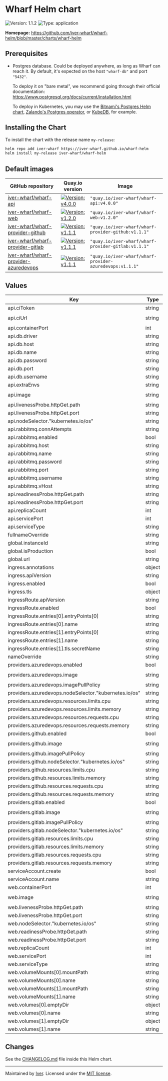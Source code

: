 # Wharf Helm chart

![Version: 1.1.2](https://img.shields.io/badge/Version-1.1.2-informational?style=flat-square)
![Type: application](https://img.shields.io/badge/Type-application-informational?style=flat-square)

**Homepage:** <https://github.com/iver-wharf/wharf-helm/blob/master/charts/wharf-helm>

## Prerequisites

- Postgres database. Could be deployed anywhere, as long as Wharf can reach it.
  By default, it's expected on the host `"wharf-db"` and
  port `"5432"`.

  To deploy it on "bare metal", we recommend going through their official
  documentation: <https://www.postgresql.org/docs/current/installation.html>

  To deploy in Kubernetes, you may use the [Bitnami's
  Postgres Helm chart](https://github.com/bitnami/charts/tree/master/bitnami/postgresql),
  [Zalando's Postgres operator](https://postgres-operator.readthedocs.io/en/latest/),
  or [KubeDB](https://kubedb.com/docs/latest/guides/postgres/), for example.

## Installing the Chart

To install the chart with the release name `my-release`:

```sh
helm repo add iver-wharf https://iver-wharf.github.io/wharf-helm
helm install my-release iver-wharf/wharf-helm
```

## Default images

| GitHub repository | Quay.io version | Image
| ----------------- | --------------- | -----
| [iver-wharf/wharf-api](https://github.com/iver-wharf/wharf-api) | [![Version: v4.0.0](https://img.shields.io/badge/Version-v4.0.0-informational?style=flat-square)](https://quay.io/repository/iver-wharf/wharf-api) |`"quay.io/iver-wharf/wharf-api:v4.0.0"`
| [iver-wharf/wharf-web](https://github.com/iver-wharf/wharf-web) | [![Version: v1.2.0](https://img.shields.io/badge/Version-v1.2.0-informational?style=flat-square)](https://quay.io/repository/iver-wharf/wharf-web) |`"quay.io/iver-wharf/wharf-web:v1.2.0"`
| [iver-wharf/wharf-provider-github](https://github.com/iver-wharf/wharf-provider-github) | [![Version: v1.1.1](https://img.shields.io/badge/Version-v1.1.1-informational?style=flat-square)](https://quay.io/repository/iver-wharf/wharf-provider-github) |`"quay.io/iver-wharf/wharf-provider-github:v1.1.1"`
| [iver-wharf/wharf-provider-gitlab](https://github.com/iver-wharf/wharf-provider-gitlab) | [![Version: v1.1.1](https://img.shields.io/badge/Version-v1.1.1-informational?style=flat-square)](https://quay.io/repository/iver-wharf/wharf-provider-gitlab) |`"quay.io/iver-wharf/wharf-provider-gitlab:v1.1.1"`
| [iver-wharf/wharf-provider-azuredevops](https://github.com/iver-wharf/wharf-provider-azuredevops) | [![Version: v1.1.1](https://img.shields.io/badge/Version-v1.1.1-informational?style=flat-square)](https://quay.io/repository/iver-wharf/wharf-provider-azuredevops) |`"quay.io/iver-wharf/wharf-provider-azuredevops:v1.1.1"`

## Values

| Key | Type | Default | Description |
|-----|------|---------|-------------|
| api.ciToken | string | `"changeit"` |  |
| api.ciUrl | string | `"http://jenkins.example.com/generic-webhook-trigger/invoke"` |  |
| api.containerPort | int | `8080` |  |
| api.db.driver | string | `"postgres"` |  |
| api.db.host | string | `"wharf-db"` |  |
| api.db.name | string | `"wharf"` |  |
| api.db.password | string | `"changeit"` |  |
| api.db.port | string | `"5432"` |  |
| api.db.username | string | `"postgres"` |  |
| api.extraEnvs | string | `nil` |  |
| api.image | string | `"quay.io/iver-wharf/wharf-api:v4.0.0"` |  |
| api.livenessProbe.httpGet.path | string | `"/health"` |  |
| api.livenessProbe.httpGet.port | string | `"http"` |  |
| api.nodeSelector."kubernetes.io/os" | string | `"linux"` |  |
| api.rabbitmq.connAttempts | string | `"10"` |  |
| api.rabbitmq.enabled | bool | `false` |  |
| api.rabbitmq.host | string | `"rabbitmq.local"` |  |
| api.rabbitmq.name | string | `"wharf_queue"` |  |
| api.rabbitmq.password | string | `"changeit"` |  |
| api.rabbitmq.port | string | `"5672"` |  |
| api.rabbitmq.username | string | `"user"` |  |
| api.rabbitmq.vHost | string | `"/"` |  |
| api.readinessProbe.httpGet.path | string | `"/health"` |  |
| api.readinessProbe.httpGet.port | string | `"http"` |  |
| api.replicaCount | int | `1` |  |
| api.servicePort | int | `80` |  |
| api.serviceType | string | `"ClusterIP"` |  |
| fullnameOverride | string | `""` |  |
| global.instanceId | string | `"dev"` |  |
| global.isProduction | bool | `false` |  |
| global.url | string | `"wharf.example.org"` |  |
| ingress.annotations | object | `{}` |  |
| ingress.apiVersion | string | `"networking.k8s.io/v1beta1"` |  |
| ingress.enabled | bool | `false` |  |
| ingress.tls | object | `{}` |  |
| ingressRoute.apiVersion | string | `"traefik.containo.us/v1alpha1"` |  |
| ingressRoute.enabled | bool | `false` |  |
| ingressRoute.entries[0].entryPoints[0] | string | `"web"` |  |
| ingressRoute.entries[0].name | string | `"http"` |  |
| ingressRoute.entries[1].entryPoints[0] | string | `"websecure"` |  |
| ingressRoute.entries[1].name | string | `"https"` |  |
| ingressRoute.entries[1].tls.secretName | string | `"wharf-example-tls"` |  |
| nameOverride | string | `""` |  |
| providers.azuredevops.enabled | bool | `true` |  |
| providers.azuredevops.image | string | `"quay.io/iver-wharf/wharf-provider-azuredevops:v1.1.1"` |  |
| providers.azuredevops.imagePullPolicy | string | `"IfNotPresent"` |  |
| providers.azuredevops.nodeSelector."kubernetes.io/os" | string | `"linux"` |  |
| providers.azuredevops.resources.limits.cpu | string | `"100m"` |  |
| providers.azuredevops.resources.limits.memory | string | `"128Mi"` |  |
| providers.azuredevops.resources.requests.cpu | string | `"100m"` |  |
| providers.azuredevops.resources.requests.memory | string | `"128Mi"` |  |
| providers.github.enabled | bool | `true` |  |
| providers.github.image | string | `"quay.io/iver-wharf/wharf-provider-github:v1.1.1"` |  |
| providers.github.imagePullPolicy | string | `"IfNotPresent"` |  |
| providers.github.nodeSelector."kubernetes.io/os" | string | `"linux"` |  |
| providers.github.resources.limits.cpu | string | `"100m"` |  |
| providers.github.resources.limits.memory | string | `"128Mi"` |  |
| providers.github.resources.requests.cpu | string | `"100m"` |  |
| providers.github.resources.requests.memory | string | `"128Mi"` |  |
| providers.gitlab.enabled | bool | `true` |  |
| providers.gitlab.image | string | `"quay.io/iver-wharf/wharf-provider-gitlab:v1.1.1"` |  |
| providers.gitlab.imagePullPolicy | string | `"IfNotPresent"` |  |
| providers.gitlab.nodeSelector."kubernetes.io/os" | string | `"linux"` |  |
| providers.gitlab.resources.limits.cpu | string | `"100m"` |  |
| providers.gitlab.resources.limits.memory | string | `"128Mi"` |  |
| providers.gitlab.resources.requests.cpu | string | `"100m"` |  |
| providers.gitlab.resources.requests.memory | string | `"128Mi"` |  |
| serviceAccount.create | bool | `true` |  |
| serviceAccount.name | string | `nil` |  |
| web.containerPort | int | `8080` |  |
| web.image | string | `"quay.io/iver-wharf/wharf-web:v1.2.0"` |  |
| web.livenessProbe.httpGet.path | string | `"/"` |  |
| web.livenessProbe.httpGet.port | string | `"http"` |  |
| web.nodeSelector."kubernetes.io/os" | string | `"linux"` |  |
| web.readinessProbe.httpGet.path | string | `"/"` |  |
| web.readinessProbe.httpGet.port | string | `"http"` |  |
| web.replicaCount | int | `1` |  |
| web.servicePort | int | `80` |  |
| web.serviceType | string | `"ClusterIP"` |  |
| web.volumeMounts[0].mountPath | string | `"/var/cache/nginx"` |  |
| web.volumeMounts[0].name | string | `"cache"` |  |
| web.volumeMounts[1].mountPath | string | `"/run"` |  |
| web.volumeMounts[1].name | string | `"run"` |  |
| web.volumes[0].emptyDir | object | `{}` |  |
| web.volumes[0].name | string | `"cache"` |  |
| web.volumes[1].emptyDir | object | `{}` |  |
| web.volumes[1].name | string | `"run"` |  |

## Changes

See the [CHANGELOG.md](./CHANGELOG.md) file inside this Helm chart.

---

Maintained by [Iver](https://www.iver.com/en).
Licensed under the [MIT license](https://github.com/iver-wharf/wharf-helm/blob/master/LICENSE).
